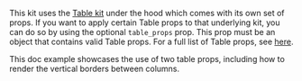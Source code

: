 This kit uses the [Table kit](https://playbook.powerapp.cloud/kits/table/react) under the hood which comes with its own set of props. If you want to apply certain Table props to that underlying kit, you can do so by using the optional `table_props` prop. This prop must be an object that contains valid Table props. For a full list of Table props, see [here](https://playbook.powerapp.cloud/kits/table/react).

This doc example showcases the use of two table props, including how to render the vertical borders between columns. 
